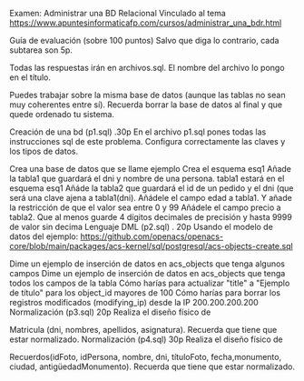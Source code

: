 Examen: Administrar una BD Relacional
Vinculado al tema https://www.apuntesinformaticafp.com/cursos/administrar_una_bdr.html

Guía de evaluación (sobre 100 puntos)
Salvo que diga lo contrario, cada subtarea son 5p.

Todas las respuestas irán en archivos.sql. El nombre del archivo lo pongo en el título.

Puedes trabajar sobre la misma base de datos (aunque las tablas no sean muy coherentes entre sí). Recuerda borrar la base de datos al final y que quede ordenado tu sistema.

Creación de una bd (p1.sql) .30p
En el archivo p1.sql pones todas las instrucciones sql de este problema. Configura correctamente las claves y los tipos de datos.

Crea una base de datos que se llame ejemplo
Crea el esquema esq1
Añade la tabla1 que guardará el dni y nombre de una persona. tabla1 estará en el esquema esq1
Añáde la tabla2 que guardará el id de un pedido y el dni (que será una clave ajena a tabla1(dni).
Añádele el campo edad a tabla1. Y añade la restricción de que el valor sea entre 0 y 99
Añádele el campo precio a tabla2. Que al menos guarde 4 dígitos decimales de precisión y hasta 9999 de valor sin decima
Lenguaje DML (p2.sql) . 20p
Usando el modelo de datos del ejemplo: https://github.com/openacs/openacs-core/blob/main/packages/acs-kernel/sql/postgresql/acs-objects-create.sql

Dime un ejemplo de inserción de datos en acs_objects que tenga algunos campos
Dime un ejemplo de inserción de datos en acs_objects que tenga todos los campos de la tabla
Cómo harías para actualizar "title" a "Ejemplo de título" para los object_id mayores de 100
Cómo harías para borrar los registros modificados (modifying_ip) desde la IP 200.200.200.200
Normalización (p3.sql) 20p
Realiza el diseño físico de

Matricula (dni, nombres, apellidos, asignatura). Recuerda que tiene que estar normalizado.
Normalización (p4.sql) 30p
Realiza el diseño físico de

Recuerdos(idFoto, idPersona, nombre, dni, títuloFoto, fecha,monumento, ciudad, antigüedadMonumento). Recuerda que tiene que estar normalizado.